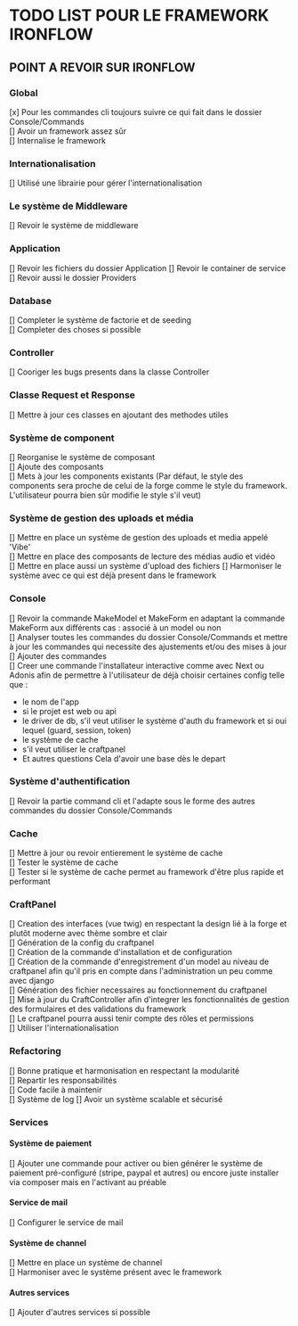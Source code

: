 # TODO LIST POUR LE FRAMEWORK IRONFLOW

## POINT A REVOIR SUR IRONFLOW

### Global
[x] Pour les commandes cli toujours suivre ce qui fait dans le dossier Console/Commands  
[] Avoir un framework assez sûr  
[] Internalise le framework  

### Internationalisation

[] Utilisé une librairie pour gérer l'internationalisation 

### Le système de Middleware

[] Revoir le système de middleware  

### Application

[] Revoir les fichiers du dossier Application
[] Revoir le container de service  
[] Revoir aussi le dossier Providers

### Database

[] Completer le système de factorie et de seeding  
[] Completer des choses si possible

### Controller  
[] Cooriger les bugs presents dans la classe Controller

### Classe Request et Response 
[] Mettre à jour ces classes en ajoutant des methodes utiles  

### Système de component

[] Reorganise le système de composant  
[] Ajoute des composants  
[] Mets à jour les components existants (Par défaut, le style des components sera proche de celui de la forge comme le style du framework. L'utilisateur pourra bien sûr modifie le style s'il veut)  

### Système de gestion des uploads et média

[] Mettre en place un système de gestion des uploads et media appelé 'Vibe'  
[] Mettre en place des composants de lecture des médias audio et vidéo  
[] Mettre en place aussi un système d'upload des fichiers 
[] Harmoniser le système avec ce qui est déjà present dans le framework  

### Console

[] Revoir la commande MakeModel et MakeForm en adaptant la commande MakeForm aux différents cas : associé à un model ou non  
[] Analyser toutes les commandes du dossier Console/Commands et mettre à jour les commandes qui necessite des ajustements et/ou des mises à jour
[] Ajouter des commandes  
[] Creer une commande l'installateur interactive comme avec Next ou Adonis afin de permettre à l'utilisateur de déjà choisir certaines config telle que :
   - le nom de l'app
   - si le projet est web ou api
   - le driver de db, s'il veut utiliser le système d'auth du framework et si oui lequel (guard, session, token)
   - le système de cache  
   - s'il veut utiliser le craftpanel  
   - Et autres questions
   Cela d'avoir une base dès le depart  


### Système d'authentification  

[] Revoir la partie command cli et l'adapte sous le forme des autres commandes du dossier Console/Commands   

### Cache

[] Mettre à jour ou revoir entierement le système de cache  
[] Tester le système de cache  
[] Tester si le système de cache permet au framework d'être plus rapide et performant      

### CraftPanel
[] Creation des interfaces (vue twig) en respectant la design lié à la forge et plutôt moderne avec thème sombre et clair  
[] Génération de la config du craftpanel  
[] Création de la commande d'installation et de configuration  
[] Création de la commande d'enregistrement d'un model au niveau de craftpanel afin qu'il pris en compte dans l'administration un peu comme avec django     
[] Génération des fichier necessaires au fonctionnement du craftpanel  
[] Mise à jour du CraftController afin d'integrer les fonctionnalités de gestion des formulaires et des validations du framework  
[] Le craftpanel pourra aussi tenir compte des rôles et permissions  
[] Utiliser l'internationalisation  

### Refactoring  
[] Bonne pratique et harmonisation en respectant la modularité    
[] Repartir les responsabilités  
[] Code facile à maintenir  
[] Système de log
[] Avoir un système scalable et sécurisé   

### Services

#### Système de paiement
[] Ajouter une commande pour activer ou bien générer le système de paiement pré-configuré (stripe, paypal et autres) ou encore juste installer via composer mais en l'activant au préable  

#### Service de mail
[] Configurer le service de mail  

#### Système de channel
[] Mettre en place un système de channel  
[] Harmoniser avec le système présent avec le framework  

#### Autres services
[] Ajouter d'autres services si possible
 

